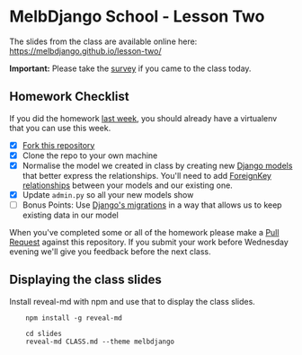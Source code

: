 # MelbDjango School - Lesson Two

The slides from the class are available online here:  
https://melbdjango.github.io/lesson-two/

**Important:** Please take the [survey](https://docs.google.com/a/acommoncreative.com/forms/d/1VKqD1-aVsgztk19kdluNtFyTGiarbV9LgBFi2BwYT-g/viewform?c=0&w=1) if you came to the class today.


## Homework Checklist

If you did the homework [last week][lesson-one], you should already have a virtualenv that you can use this week.

- [X] [Fork this repository][gh-fork]
- [X] Clone the repo to your own machine
- [X] Normalise the model we created in class by creating new [Django models][dj-models] that better express the
      relationships. You'll need to add [ForeignKey relationships][dj-fk] between your models and our existing one.
- [X] Update `admin.py` so all your new models show
- [ ] Bonus Points: Use [Django's migrations][dj-migrations] in a way that allows us to keep existing data in our model

When you've completed some or all of the homework please make a [Pull Request][gh-pr] against this repository.
If you submit your work before Wednesday evening we'll give you feedback before the next class.



## Displaying the class slides

Install reveal-md with npm and use that to display the class slides.

```
    npm install -g reveal-md

    cd slides
    reveal-md CLASS.md --theme melbdjango
```

[gh-fork]: https://help.github.com/articles/fork-a-repo/
[lesson-one]: https://github.com/melbdjango/lesson-one/
[dj-models]: https://docs.djangoproject.com/en/1.8/topics/db/models/
[dj-fk]: https://docs.djangoproject.com/en/1.8/ref/models/fields/#django.db.models.ForeignKey
[gh-pr]: https://help.github.com/articles/using-pull-requests/
[dj-migrations]: https://docs.djangoproject.com/en/1.8/topics/migrations/
